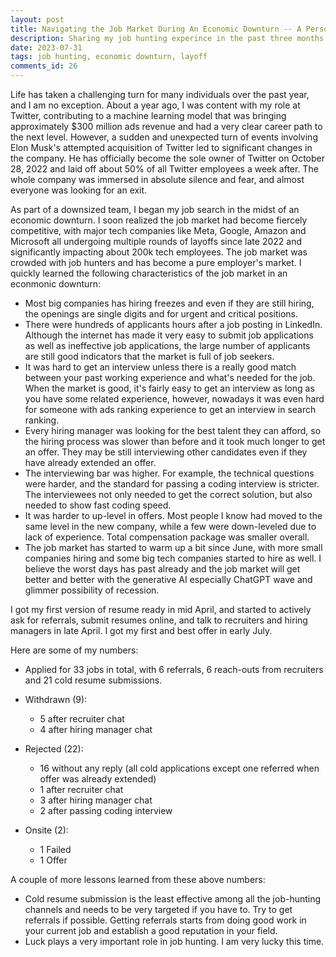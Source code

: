 ```yaml
---
layout: post
title: Navigating the Job Market During An Economic Downturn -- A Personal Journey
description: Sharing my job hunting experince in the past three months after impacted by a Twitter layoff
date: 2023-07-31
tags: job hunting, economic downturn, layoff
comments_id: 26
---
```


Life has taken a challenging turn for many individuals over the past year, and I am no exception. About a year ago, I was content with my role at Twitter, contributing to a machine learning model that was bringing approximately $300 million ads revenue and had a very clear career path to the next level. However, a sudden and unexpected turn of events involving Elon Musk's attempted acquisition of Twitter led to significant changes in the company. He has officially become the sole owner of Twitter on October 28, 2022 and laid off about 50% of all Twitter employees a week after. The whole company was immersed in absolute silence and fear, and almost everyone was looking for an exit.

As part of a downsized team, I began my job search in the midst of an economic downturn. I soon realized the job market had become fiercely competitive, with major tech companies like Meta, Google, Amazon and Microsoft all undergoing multiple rounds of layoffs since late 2022 and significantly impacting about 200k tech employees. The job market was crowded with job hunters and has become a pure employer's market. I quickly learned the following characteristics of the job market in an econmonic downturn:

- Most big companies has hiring freezes and even if they are still hiring, the openings are single digits and for urgent and critical positions.
- There were hundreds of applicants hours after a job posting in LinkedIn. Although the internet has made it very easy to submit job applications as well as ineffective job applications, the large number of applicants are still good indicators that the market is full of job seekers.
- It was hard to get an interview unless there is a really good match between your past working experience and what's needed for the job. When the market is good, it's fairly easy to get an interview as long as you have some related experience, however, nowadays it was even hard for someone with ads ranking experience to get an interview in search ranking.
- Every hiring manager was looking for the best talent they can afford, so the hiring process was slower than before and it took much longer to get an offer. They may be still interviewing other candidates even if they have already extended an offer.
- The interviewing bar was higher. For example, the technical questions were harder, and the standard for passing a coding interview is stricter. The interviewees not only needed to get the correct solution, but also needed to show fast coding speed.
- It was harder to up-level in offers. Most people I know had moved to the same level in the new company, while a few were down-leveled due to lack of experience. Total compensation package was smaller overall.
- The job market has started to warm up a bit since June, with more small companies hiring and some big tech companies started to hire as well. I believe the worst days has past already and the job market will get better and better with the generative AI especially ChatGPT wave and glimmer possibility of recession. 

I got my first version of resume ready in mid April, and started to actively ask for referrals, submit resumes online, and talk to recruiters and hiring managers in late April. I got my first and best offer in early July. 

Here are some of my numbers:
- Applied for 33 jobs in total, with 6 referrals, 6 reach-outs from recruiters and 21 cold resume submissions.

- Withdrawn (9): 
    - 5 after recruiter chat
    - 4 after hiring manager chat
- Rejected (22):
    - 16 without any reply (all cold applications except one referred when offer was already extended)
    - 1 after recruiter chat 
    - 3 after hiring manager chat
    - 2 after passing coding interview
- Onsite (2):
    - 1 Failed
    - 1 Offer

A couple of more lessons learned from these above numbers:
- Cold resume submission is the least effective among all the job-hunting channels and needs to be very targeted if you have to. Try to get referrals if possible. Getting referrals starts from doing good work in your current job and establish a good reputation in your field.
- Luck plays a very important role in job hunting. I am very lucky this time. 
